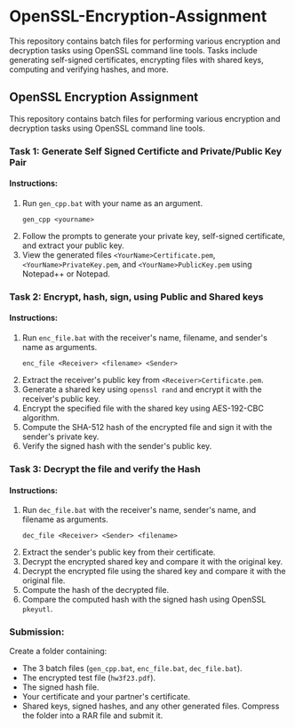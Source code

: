 # OpenSSL-Encryption-Assignment
 This repository contains batch files for performing various encryption and decryption tasks using OpenSSL command line tools. Tasks include generating self-signed certificates, encrypting files with shared keys, computing and verifying hashes, and more.

## OpenSSL Encryption Assignment

This repository contains batch files for performing various encryption and decryption tasks using OpenSSL command line tools.

### Task 1: Generate Self Signed Certificte and Private/Public Key Pair

#### Instructions:
1. Run `gen_cpp.bat` with your name as an argument.
   ```
   gen_cpp <yourname>
   ```
2. Follow the prompts to generate your private key, self-signed certificate, and extract your public key.
3. View the generated files `<YourName>Certificate.pem`, `<YourName>PrivateKey.pem`, and `<YourName>PublicKey.pem` using Notepad++ or Notepad.

### Task 2: Encrypt, hash, sign, using Public and Shared keys

#### Instructions:
1. Run `enc_file.bat` with the receiver's name, filename, and sender's name as arguments.
   ```
   enc_file <Receiver> <filename> <Sender>
   ```
2. Extract the receiver's public key from `<Receiver>Certificate.pem`.
3. Generate a shared key using `openssl rand` and encrypt it with the receiver's public key.
4. Encrypt the specified file with the shared key using AES-192-CBC algorithm.
5. Compute the SHA-512 hash of the encrypted file and sign it with the sender's private key.
6. Verify the signed hash with the sender's public key.

### Task 3: Decrypt the file and verify the Hash

#### Instructions:
1. Run `dec_file.bat` with the receiver's name, sender's name, and filename as arguments.
   ```
   dec_file <Receiver> <Sender> <filename>
   ```
2. Extract the sender's public key from their certificate.
3. Decrypt the encrypted shared key and compare it with the original key.
4. Decrypt the encrypted file using the shared key and compare it with the original file.
5. Compute the hash of the decrypted file.
6. Compare the computed hash with the signed hash using OpenSSL `pkeyutl`.

### Submission:
Create a folder containing:
- The 3 batch files (`gen_cpp.bat`, `enc_file.bat`, `dec_file.bat`).
- The encrypted test file (`hw3f23.pdf`).
- The signed hash file.
- Your certificate and your partner's certificate.
- Shared keys, signed hashes, and any other generated files.
Compress the folder into a RAR file and submit it.
